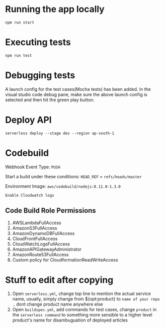 # Running the app locally

```
npm run start
```

# Executing tests

```
npm run test
```

# Debugging tests

A launch config for the test cases(Mocha tests) has been added. 
In the visual studio code debug pane, make sure the above launch config is selected and then hit the green play button.

# Deploy API

```
serverless deploy --stage dev --region ap-south-1
```

# Codebuild

Webhook Event Type: `PUSH`

Start a build under these conditions: `HEAD_REF` = `refs/heads/master`

Environment Image: `aws/codebuild/nodejs:8.11.0-1.3.0`

`Enable Cloudwatch logs`

## Code Build Role Permissions

1. AWSLambdaFullAccess
2. AmazonS3FullAccess
3. AmazonDynamoDBFullAccess
4. CloudFrontFullAccess
5. CloudWatchLogsFullAccess
6. AmazonAPIGatewayAdministrator
7. AmazonRoute53FullAccess
8. Custom policy for CloudformationReadWriteAccess

# Stuff to edit after copying

1. Open `serverless.yml`, change top line to mention the actual service name, usually, simply change from ${opt:product} to `name of your repo` .. dont change product name anywhere else
2. Open `buildspec.yml`, add commands for test cases, change `product` in the `serverless command` to something more sensible to a higher level product's name for disambuguation of deployed articles
